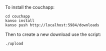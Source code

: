 
To install the couchapp:

```
cd couchapp
kanso install
kanso push http://localhost:5984/downloads
```

Then to create a new download use the script:

```
./upload
```
